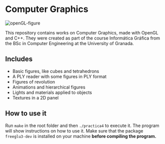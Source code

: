 # Computer Graphics
![openGL-figure](https://raw.githubusercontent.com/dvcarrillo/computer-graphics/master/screenshot.png "Figure and lights with flat shadowing")

This repository contains works on Computer Graphics, made with OpenGL and C++.
They were created as part of the course Informática Gráfica from the BSc in Computer Engineering at the 
University of Granada.

## Includes
- Basic figures, like cubes and tetrahedrons
- A PLY reader with some figures in PLY format
- Figures of revolution
- Animations and hierarchical figures
- Lights and materials applied to objects
- Textures in a 2D panel

## How to use it
Run `make` in the root folder and then `./practica4` to execute it.
The program will show instructions on how to use it.
Make sure that the package `freeglu3-dev` is installed on your machine **before compiling
the program.**
